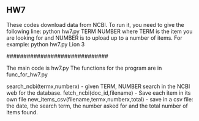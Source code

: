 ## HW7

These codes download data from NCBI. To run it, you need to give the following line:
python hw7.py  TERM NUMBER
where TERM is the item you are looking for and NUMBER is to upload up to a number of items.
For example:
python hw7.py Lion 3

############################## 

The main code is hw7.py
The functions for the program are in func_for_hw7.py

search_ncbi(termx,numberx) - given TERM, NUMBER search in the NCBI web for the database.
fetch_ncbi(doc_id,filename) - Save each item in its own file
new_items_csv(filename,termx,numberx,total) - save in a csv file: the date, the search term, the number asked for and the total number of items found.
